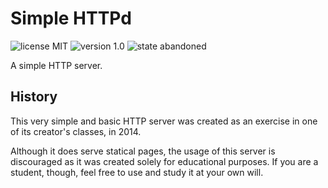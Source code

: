 # Simple HTTPd 
![license MIT](https://img.shields.io/badge/license-MIT-lightgrey.svg)
![version 1.0](https://img.shields.io/badge/version-1.0-green.svg)
![state abandoned](https://img.shields.io/badge/state-abandoned-red.svg)

A simple HTTP server.

## History
This very simple and basic HTTP server was created as an exercise in one of its creator's classes, in 2014.

Although it does serve statical pages, the usage of this server is discouraged as it was created solely for educational purposes. If you are a student, though, feel free to use and study it at your own will.